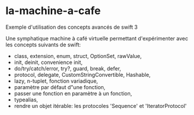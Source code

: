 # la-machine-a-cafe
Exemple d'utilisation des concepts avancés de swift 3

Une symphatique machine à café virtuelle permettant d'expérimenter avec les concepts suivants de swift:

 * class, extension, enum, struct, OptionSet, rawValue,
 * init, deinit, convenience init,
 * do/try/catch/error, try?, guard, break, defer,
 * protocol, delegate, CustomStringConvertible, Hashable,
 * lazy, n-tuplet, fonction variadique,
 * paramètre par défaut d"une fonction,
 * passer une fonction en paramètre à un fonction,
 * typealias,
 * rendre un objet itérable: les protocoles 'Sequence' et 'IteratorProtocol'
